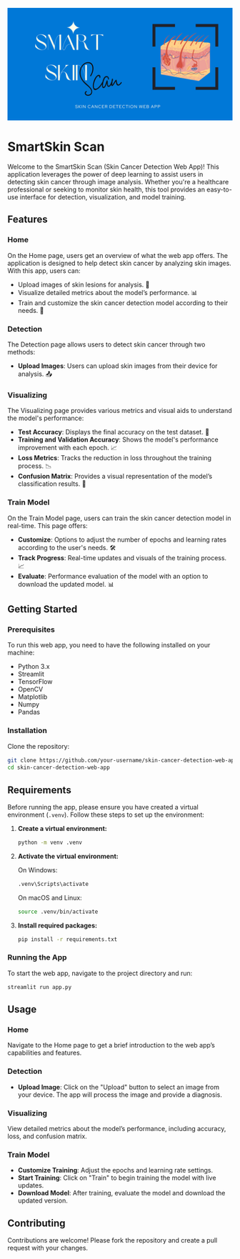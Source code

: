 ![Logo](images/topbanner.png)

# SmartSkin Scan

Welcome to the SmartSkin Scan (Skin Cancer Detection Web App)! This application leverages the power of deep learning to assist users in detecting skin cancer through image analysis. Whether you're a healthcare professional or seeking to monitor skin health, this tool provides an easy-to-use interface for detection, visualization, and model training.

## Features

### Home
On the Home page, users get an overview of what the web app offers. The application is designed to help detect skin cancer by analyzing skin images. With this app, users can:
- Upload images of skin lesions for analysis. 📸                  
- Visualize detailed metrics about the model’s performance. 📊
- Train and customize the skin cancer detection model according to their needs. 🧠

### Detection
The Detection page allows users to detect skin cancer through two methods:
- **Upload Images**: Users can upload skin images from their device for analysis. 📤                 

### Visualizing
The Visualizing page provides various metrics and visual aids to understand the model's performance:
- **Test Accuracy**: Displays the final accuracy on the test dataset. 🎯
- **Training and Validation Accuracy**: Shows the model's performance improvement with each epoch. 📈
- **Loss Metrics**: Tracks the reduction in loss throughout the training process. 📉
- **Confusion Matrix**: Provides a visual representation of the model’s classification results. 🧩

### Train Model
On the Train Model page, users can train the skin cancer detection model in real-time. This page offers:
- **Customize**: Options to adjust the number of epochs and learning rates according to the user's needs. 🛠️
- **Track Progress**: Real-time updates and visuals of the training process. 📈
- **Evaluate**: Performance evaluation of the model with an option to download the updated model. 📊

## Getting Started

### Prerequisites
To run this web app, you need to have the following installed on your machine:
- Python 3.x
- Streamlit
- TensorFlow
- OpenCV
- Matplotlib
- Numpy
- Pandas

### Installation
Clone the repository:
   ```sh
   git clone https://github.com/your-username/skin-cancer-detection-web-app.git
   cd skin-cancer-detection-web-app
   ```
## Requirements

Before running the app, please ensure you have created a virtual environment (`.venv`). Follow these steps to set up the environment:

1. **Create a virtual environment:**
   ```bash
   python -m venv .venv
   ```

2. **Activate the virtual environment:**

    On Windows:
     ```bash
     .venv\Scripts\activate
     ```
   On macOS and Linux:
     ```bash
     source .venv/bin/activate
     ```

4. **Install required packages:**
   ```bash
   pip install -r requirements.txt
    ```

### Running the App
To start the web app, navigate to the project directory and run:
```sh
streamlit run app.py
```

## Usage

### Home
Navigate to the Home page to get a brief introduction to the web app’s capabilities and features.

### Detection
- **Upload Image**: Click on the "Upload" button to select an image from your device. The app will process the image and provide a diagnosis.

### Visualizing
View detailed metrics about the model’s performance, including accuracy, loss, and confusion matrix.

### Train Model
- **Customize Training**: Adjust the epochs and learning rate settings.
- **Start Training**: Click on "Train" to begin training the model with live updates.
- **Download Model**: After training, evaluate the model and download the updated version.

## Contributing
Contributions are welcome! Please fork the repository and create a pull request with your changes.
